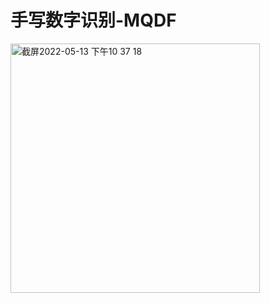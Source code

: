 # 手写数字识别-MQDF
<img width="399" alt="截屏2022-05-13 下午10 37 18" src="https://user-images.githubusercontent.com/103565819/168307067-abd15cfe-008f-415c-9945-0a5f17d0bc5a.png">

